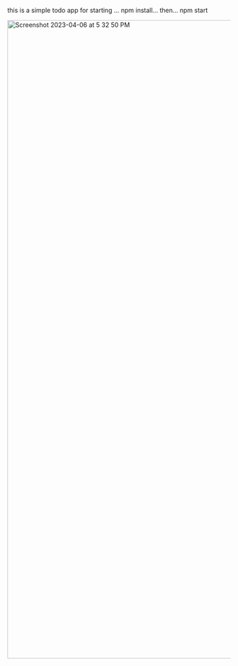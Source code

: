 this is a simple todo app
for starting ...
npm install...
then...
npm start


<img width="1440" alt="Screenshot 2023-04-06 at 5 32 50 PM" src="https://user-images.githubusercontent.com/108890773/230374335-d1be801f-b3b4-4834-910c-b3d1fe3c18ba.png">
